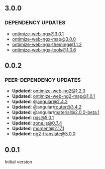 ## 3.0.0

### DEPENDENCY UPDATES ###
* ontimize-web-ngx@3.0.1
* ontimize-web-ngx-map@3.0.0
* ontimize-web-ngx-theming@1.1.2
* ontimize-web-ngx-tools@1.0.6

## 0.0.2

### PEER-DEPENDENCY UPDATES ###
* **Updated**:   ontimize-web-ng2@1.2.3
* **Updated**:   ontimize-web-ng2-map@1.0.1
* **Updated**:   @angular@2.4.2
* **Updated**:   @angular/router@3.4.2
* **Updated**:   @angular/material@2.0.0-beta.1
* **Updated**:   rxjs@5.0.1
* **Updated**:   zone.js@0.7.4
* **Updated**:   moment@2.17.1
* **Updated**:   ng2-translate@5.0.0

## 0.0.1

Initial version